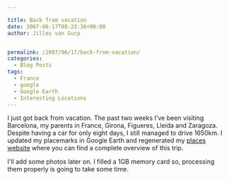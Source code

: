 ```yaml
---

title: Back from vacation
date: 2007-06-17T08:23:36+00:00
author: Jilles van Gurp


permalink: /2007/06/17/back-from-vacation/
categories:
  - Blog Posts
tags:
  - France
  - google
  - Google Earth
  - Interesting Locations
---
```

I just got back from vacation. The past two weeks I've been visiting Barcelona, my parents in France, Girona, Figueres, Lleida and Zaragoza. Despite having a car for only eight days, I still managed to drive 1650km. I updated my placemarks in Google Earth and regenerated my [places website](https://www.jillesvangurp.com/places/Vacations.html) where you can find a complete overview of this trip.

I'll add some photos later on. I filled a 1GB memory card so, processing them properly is going to take some time.